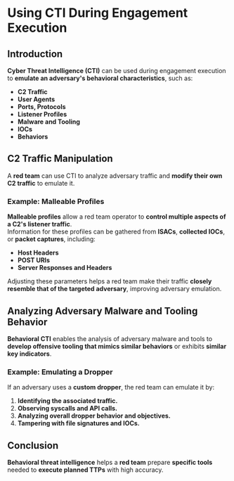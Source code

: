 # Using CTI During Engagement Execution

## Introduction

**Cyber Threat Intelligence (CTI)** can be used during engagement execution to **emulate an adversary's behavioral characteristics**, such as:

- **C2 Traffic**
- **User Agents**
- **Ports, Protocols**
- **Listener Profiles**
- **Malware and Tooling**
- **IOCs**
- **Behaviors**

## C2 Traffic Manipulation

A **red team** can use CTI to analyze adversary traffic and **modify their own C2 traffic** to emulate it.

### Example: Malleable Profiles

**Malleable profiles** allow a red team operator to **control multiple aspects of a C2's listener traffic**.  
Information for these profiles can be gathered from **ISACs**, **collected IOCs**, or **packet captures**, including:

- **Host Headers**
- **POST URIs**
- **Server Responses and Headers**

Adjusting these parameters helps a red team make their traffic **closely resemble that of the targeted adversary**, improving adversary emulation.

## Analyzing Adversary Malware and Tooling Behavior

**Behavioral CTI** enables the analysis of adversary malware and tools to **develop offensive tooling that mimics similar behaviors** or exhibits **similar key indicators**.

### Example: Emulating a Dropper

If an adversary uses a **custom dropper**, the red team can emulate it by:

1. **Identifying the associated traffic.**
2. **Observing syscalls and API calls.**
3. **Analyzing overall dropper behavior and objectives.**
4. **Tampering with file signatures and IOCs.**

## Conclusion

**Behavioral threat intelligence** helps a **red team** prepare **specific tools** needed to **execute planned TTPs** with high accuracy.
